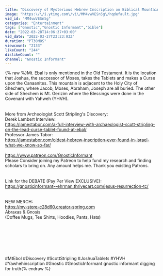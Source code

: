```yaml
---
title: "Discovery of Mysterious Hebrew Inscription on Biblical Mountain | Scott Stripling"
image: "https:\/\/i.ytimg.com\/vi\/MM4vwVESn5g\/hqdefault.jpg"
vid_id: "MM4vwVESn5g"
categories: "Entertainment"
tags: ["Gnostic","Gnostic Informant","bible"]
date: "2022-03-28T14:06:37+03:00"
vid_date: "2022-03-27T23:23:03Z"
duration: "PT30M8S"
viewcount: "2133"
likeCount: "244"
dislikeCount: ""
channel: "Gnostic Informant"
---
```

{% raw %}Mt. Ebal is only mentioned in the Old Testament. It is the location that Joshua, the successor of Moses, takes the Tablets and makes a Curse upon the Canaanites. This mountain is adjacent to the Holy City of Shechem, where Jacob, Moses, Abraham, Joseph are all buried. The other side of Shechem is Mt. Gerizim where the Blessings were done in the Covenant with Yahweh (YHVH).<br /><br /><br />More from Archeologist Scott Stripling's Discovery:<br />Derek Lambert Interview:<br /><a rel="nofollow" target="blank" href="https://jamestabor.com/a-full-interview-with-archaeologist-scott-stripling-on-the-lead-curse-tablet-found-at-ebal/">https://jamestabor.com/a-full-interview-with-archaeologist-scott-stripling-on-the-lead-curse-tablet-found-at-ebal/</a><br />Professor James Tabor:<br /><a rel="nofollow" target="blank" href="https://jamestabor.com/oldest-hebrew-inscription-ever-found-in-israel-what-we-know-so-far/">https://jamestabor.com/oldest-hebrew-inscription-ever-found-in-israel-what-we-know-so-far/</a><br /><br /><a rel="nofollow" target="blank" href="https://www.patreon.com/GnosticInformant">https://www.patreon.com/GnosticInformant</a><br />Please Consider joining my Patreon to help fund my research and finding scholars to bring on. Any amount helps me. Thank you existing Patrons.<br /><br /><br />Link for the DEBATE (Pay Per View EXCLUSIVE):<br /><a rel="nofollow" target="blank" href="https://gnosticinformant--ehrman.thrivecart.com/jesus-resurrection-tc/">https://gnosticinformant--ehrman.thrivecart.com/jesus-resurrection-tc/</a><br /><br /><br />NEW MERCH:<br /><a rel="nofollow" target="blank" href="https://my-store-c28d60.creator-spring.com">https://my-store-c28d60.creator-spring.com</a><br />Abraxas &amp; Gnosis<br />(Coffee Mugs, Tee Shirts, Hoodies, Pants, Hats)<br /><br /><br /><br /><br /><br /><br /><br />#MtEbol #Discovery #ScottStripling #JoshuaTablets #YHVH #Yawhehinscription #Gnostic #GnosticInformant gnostic informant digging for truth{% endraw %}
